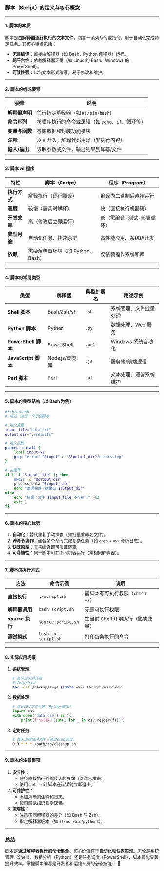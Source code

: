 ### **脚本（Script）的定义与核心概念**

---

#### **1. 脚本的本质**
脚本是**由解释器逐行执行的文本文件**，包含一系列命令或指令，用于自动化完成特定任务。其核心特点包括：
- **无需编译**：直接由解释器（如 Bash、Python 解释器）运行。
- **跨平台性**：依赖解释器环境（如 Linux 的 Bash、Windows 的 PowerShell）。
- **可读性强**：以纯文本形式编写，易于修改和维护。

---

#### **2. 脚本的组成要素**
| 要素                | 说明                                                                 |
|---------------------|----------------------------------------------------------------------|
| **解释器声明**      | 首行指定解释器（如 `#!/bin/bash`）                                   |
| **命令序列**        | 按顺序执行的命令或逻辑（如 `echo`、`if`、循环等）                    |
| **变量与函数**      | 存储数据和封装功能模块                                               |
| **注释**            | 以 `#` 开头，解释代码用途（非执行内容）                              |
| **输入/输出**       | 读取参数或文件，输出结果到屏幕/文件                                  |

---

#### **3. 脚本 vs 程序**
| 特性                | 脚本（Script）                      | 程序（Program）                   |
|---------------------|------------------------------------|-----------------------------------|
| **执行方式**        | 解释执行（逐行翻译）               | 编译为二进制后直接运行            |
| **速度**            | 较慢（需实时解释）                 | 快（直接执行机器码）              |
| **开发效率**        | 高（修改后立即运行）               | 低（需编译-测试-部署循环）        |
| **典型用途**        | 自动化任务、快速原型               | 高性能应用、系统级开发            |
| **依赖**            | 需要解释器环境（如 Python、Bash）  | 仅依赖操作系统和库                |

---

#### **4. 脚本的常见类型**
| 类型                | 解释器               | 典型扩展名 | 用途示例                          |
|---------------------|----------------------|------------|-----------------------------------|
| **Shell 脚本**      | Bash/Zsh/sh          | `.sh`      | 系统管理、文件批量处理            |
| **Python 脚本**     | Python               | `.py`      | 数据处理、Web 服务                |
| **PowerShell 脚本** | PowerShell           | `.ps1`     | Windows 系统自动化                |
| **JavaScript 脚本** | Node.js/浏览器       | `.js`      | 服务端/前端逻辑                   |
| **Perl 脚本**       | Perl                 | `.pl`      | 文本处理、遗留系统维护            |

---

#### **5. 脚本的典型结构（以 Bash 为例）**
```bash
#!/bin/bash
# 描述：这是一个示例脚本

# 定义变量
input_file="data.txt"
output_dir="./results"

# 定义函数
process_data() {
    local input=$1
    grep "error" "$input" > "${output_dir}/errors.log"
}

# 主逻辑
if [ -f "$input_file" ]; then
    mkdir -p "$output_dir"
    process_data "$input_file"
    echo "处理完成！结果见 $output_dir"
else
    echo "错误：文件 $input_file 不存在！" >&2
    exit 1
fi
```

---

#### **6. 脚本的核心优势**
1. **自动化**：替代重复手动操作（如批量重命名文件）。
2. **跨命令协作**：组合多个命令完成复杂任务（如 `grep` + `awk` 分析日志）。
3. **快速原型**：无需编译即可验证逻辑。
4. **可移植性**：同一脚本可在不同机器运行（需相同解释器）。

---

#### **7. 脚本的执行方式**
| 方法                | 命令示例                  | 说明                              |
|---------------------|---------------------------|-----------------------------------|
| **直接执行**        | `./script.sh`             | 需脚本有可执行权限（`chmod +x`）  |
| **解释器调用**      | `bash script.sh`          | 无需可执行权限                    |
| **source 执行**     | `source script.sh`        | 在当前 Shell 环境执行（影响变量） |
| **调试模式**        | `bash -x script.sh`       | 打印每条执行的命令                |

---

#### **8. 实际应用场景**
1. **系统管理**  
   ```bash
   # 备份日志并压缩
   #!/bin/bash
   tar -czf /backup/logs_$(date +%F).tar.gz /var/log/
   ```
2. **数据处理**  
   ```python
   # 统计CSV文件行数（Python脚本）
   import csv
   with open('data.csv') as f:
       print(f"总行数：{sum(1 for _ in csv.reader(f))}")
   ```
3. **定时任务**  
   ```bash
   # 每天清理临时文件（通过cron调度）
   0 3 * * * /path/to/cleanup.sh
   ```

---

#### **9. 脚本的注意事项**
1. **安全性**：  
   - 避免直接执行外部传入的参数（防注入攻击）。
   - 使用 `set -e` 让脚本在错误时立即退出。
2. **可维护性**：  
   - 添加清晰的注释和日志。
   - 使用函数组织复杂逻辑。
3. **兼容性**：  
   - 注意不同解释器的差异（如 Bash 与 Zsh）。
   - 指定解释器版本（如 `#!/usr/bin/python3`）。

---

### **总结**
脚本是**通过解释器执行的命令集合**，核心价值在于**自动化**和**快速实现**。无论是系统管理（Shell）、数据分析（Python）还是任务调度（PowerShell），脚本都能显著提升效率。掌握脚本编写是开发者和运维人员的必备技能！ 🚀